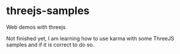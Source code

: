 # threejs-samples
Web demos with threejs

Not finished yet, I am learning how to use karma with some ThreeJS samples and if it is correct to do so.
